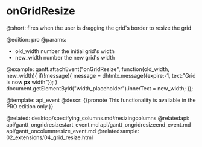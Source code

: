 onGridResize
=============
@short: fires when the user is dragging the grid's border to resize the grid
	
@edition: pro
@params:
- old_width		number	the initial grid's width
- new_width		number	the new grid's width


@example:
gantt.attachEvent("onGridResize", function(old_width, new_width){
	if(!message){
		message = dhtmlx.message({expire:-1,
		text:"Grid is now <b id='width_placeholder'></b><b>px</b> width"});
	}
	document.getElementById("width_placeholder").innerText = new_width;
});

@template:	api_event
@descr:
{{pronote This functionality is available in the PRO edition only.}}

@related:
	desktop/specifying_columns.md#resizingcolumns
@relatedapi:
	api/gantt_ongridresizestart_event.md
    api/gantt_ongridresizeend_event.md
    api/gantt_oncolumnresize_event.md
@relatedsample:
	02_extensions/04_grid_resize.html